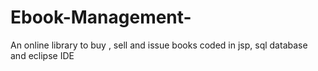 # Ebook-Management-
An online library to buy , sell and issue books coded in jsp, sql database and eclipse IDE 
